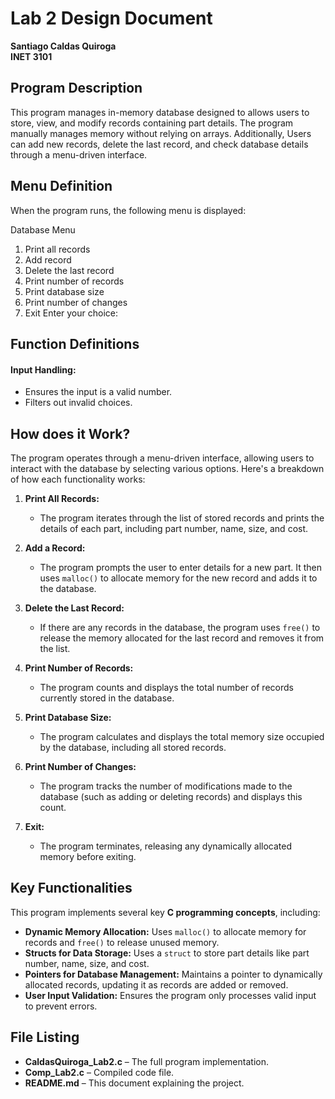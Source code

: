 # Lab 2 Design Document  
**Santiago Caldas Quiroga**  
**INET 3101**  

## Program Description  
This program manages in-memory database designed to allows users to store, view, and modify records containing part details. The program manually manages memory without relying on arrays. Additionally, Users can add new records, delete the last record, and check database details through a menu-driven interface.  

## Menu Definition  
When the program runs, the following menu is displayed:  

Database Menu
1. Print all records
2. Add record
3. Delete the last record
4. Print number of records
5. Print database size
6. Print number of changes
7. Exit
Enter your choice:

## Function Definitions  

#### Input Handling:  
- Ensures the input is a valid number.  
- Filters out invalid choices.
  
## How does it Work?

The program operates through a menu-driven interface, allowing users to interact with the database by selecting various options. Here's a breakdown of how each functionality works:

1. **Print All Records:**
   - The program iterates through the list of stored records and prints the details of each part, including part number, name, size, and cost.

2. **Add a Record:**
   - The program prompts the user to enter details for a new part. It then uses `malloc()` to allocate memory for the new record and adds it to the database.

3. **Delete the Last Record:**
   - If there are any records in the database, the program uses `free()` to release the memory allocated for the last record and removes it from the list.

4. **Print Number of Records:**
   - The program counts and displays the total number of records currently stored in the database.

5. **Print Database Size:**
   - The program calculates and displays the total memory size occupied by the database, including all stored records.

6. **Print Number of Changes:**
   - The program tracks the number of modifications made to the database (such as adding or deleting records) and displays this count.

7. **Exit:**
   - The program terminates, releasing any dynamically allocated memory before exiting.


## Key Functionalities  

This program implements several key **C programming concepts**, including:  

- **Dynamic Memory Allocation:** Uses `malloc()` to allocate memory for records and `free()` to release unused memory.  
- **Structs for Data Storage:** Uses a `struct` to store part details like part number, name, size, and cost.  
- **Pointers for Database Management:** Maintains a pointer to dynamically allocated records, updating it as records are added or removed.  
- **User Input Validation:** Ensures the program only processes valid input to prevent errors.  

## File Listing  
- **CaldasQuiroga_Lab2.c** – The full program implementation.  
- **Comp_Lab2.c** – Compiled code file.  
- **README.md** – This document explaining the project.  
